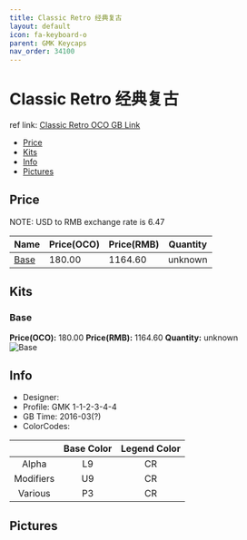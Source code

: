 ```yaml
---
title: Classic Retro 经典复古
layout: default
icon: fa-keyboard-o
parent: GMK Keycaps
nav_order: 34100
---
```


# Classic Retro 经典复古

ref link: [Classic Retro OCO GB Link](https://www.originativeco.com/products/classic-retro)

* [Price](#price)
* [Kits](#kits)
* [Info](#info)
* [Pictures](#pictures)


## Price  
NOTE: USD to RMB exchange rate is 6.47

| Name          | Price(OCO)    |  Price(RMB) | Quantity |
| ------------- | ------------ |  ---------- | -------- |
|[Base](#base)|180.00|1164.60|unknown|


## Kits
### Base
**Price(OCO):** 180.00    **Price(RMB):** 1164.60    **Quantity:** unknown  
<img src="{{ 'assets/images/gmk-keycaps/classicretro/kits_pics/base.png' | relative_url }}" alt="Base" class="image featured">


## Info
* Designer: 
* Profile: GMK 1-1-2-3-4-4
* GB Time: 2016-03(?)
* ColorCodes: 

| |Base Color     | Legend Color
| :-------------: | :-------------: | :------------:
|Alpha|L9|CR
|Modifiers|U9|CR
|Various|P3|CR


## Pictures

